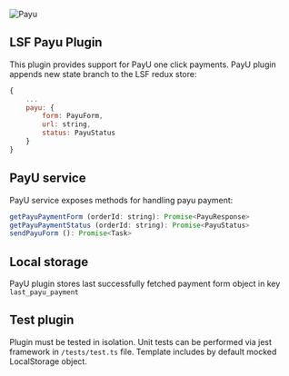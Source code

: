 
![Payu](https://poland.payu.com/wp-content/uploads/sites/14/2020/06/PAYU_LOGO_LIME_photo.jpg)
## LSF Payu Plugin
This plugin provides support for PayU one click payments.
PayU plugin appends new state branch to the LSF redux store:
```js
{
    ...
    payu: {
        form: PayuForm,
        url: string,
        status: PayuStatus
    }   
}
```

## PayU service
PayU service exposes methods for handling payu payment:
```js
getPayuPaymentForm (orderId: string): Promise<PayuResponse>
getPayuPaymentStatus (orderId: string): Promise<PayuStatus>
sendPayuForm (): Promise<Task>
```

## Local storage
PayU plugin stores last successfully fetched payment form object
in key `last_payu_payment`

## Test plugin
Plugin must be tested in isolation. Unit tests can be performed via jest framework
in `/tests/test.ts` file.
Template includes by default mocked LocalStorage object.
